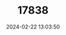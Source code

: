 ---
title: "17838"
category: "Poeciliopsis sonoriensis"
draft: false
date: 2024-02-22 13:03:50
languages:
  English: ["Sonora Topminnow", "Yaqui Topminnow"]
---